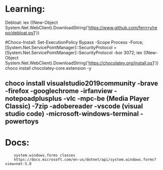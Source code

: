 # Learning:

Debloat: iex ((New-Object System.Net.WebClient).DownloadString('https://www.github.com/ferrrry/repo/debloat.ps1'))


#Choco-Install:
Set-ExecutionPolicy Bypass -Scope Process -Force; [System.Net.ServicePointManager]::SecurityProtocol = [System.Net.ServicePointManager]::SecurityProtocol -bor 3072; iex ((New-Object System.Net.WebClient).DownloadString('https://chocolatey.org/install.ps1'))
choco install chocolatey-core.extension -y

choco install visualstudio2019community
-brave
-firefox
-googlechrome
-irfanview
-notepoadplusplus
-vlc
-mpc-be (Media Player Classic)
-7zip
-adobereader
-vscode (visual studio code)
-microsoft-windows-terminal
-powertoys
-



# Docs:
        system.windows.forms classes
        https://docs.microsoft.com/en-us/dotnet/api/system.windows.forms?view=net-5.0



